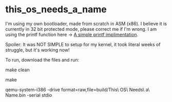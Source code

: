 # this_os_needs_a_name
I'm using my own bootloader, made from scratch in ASM (x86).
I believe it is currently in 32 bit protected mode, please correct me if I'm wrong.
I am using the printf function here  -> [A simple printf implimentation](https://github.com/mpaland/printf/tree/master).

Spoiler: It was NOT SIMPLE to setup for my kernel, it took literal weeks of struggle, but it's working now!

To run, download the files and run:

  make clean
  
  make
  
  qemu-system-i386 -drive format=raw,file=build/This\ OS\ Needs\ a\ Name.bin -serial stdio
